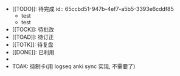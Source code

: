 - [[TODO]]:  待完成
  id:: 65ccbd51-947b-4ef7-a5b5-3393e6cddf85
	- test
	- test
- [[TOCK]]: 待批改
- [[TOAD]]: 待订正
- [[TOTK]]: 待复盘
- [[DONE]]: 已利用
-
- TOAK: 待制卡(用 logseq anki sync 实现, 不需要了)